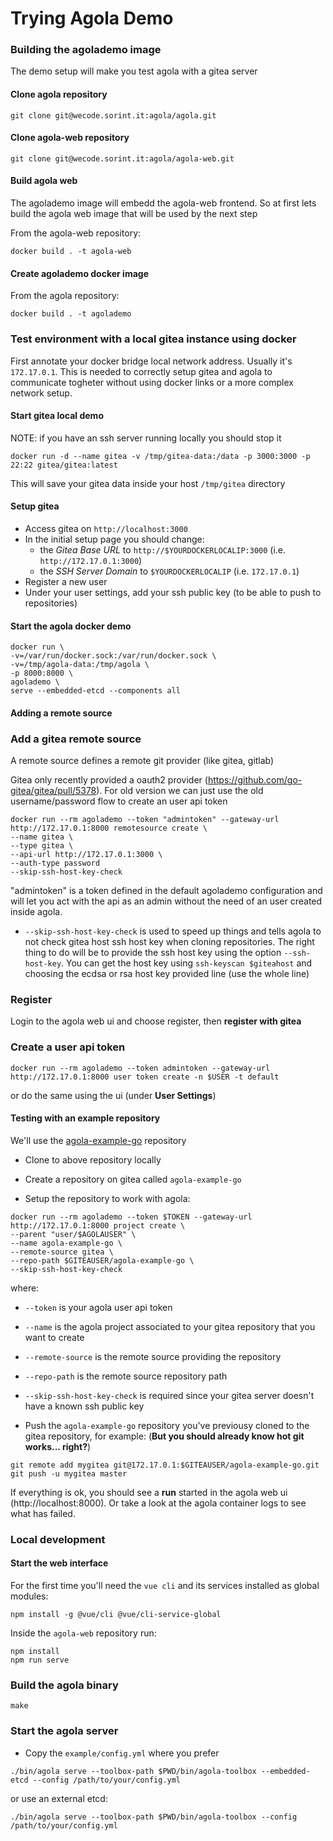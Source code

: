 # Trying Agola Demo

### Building the agolademo image

The demo setup will make you test agola with a gitea server

#### Clone agola repository

```
git clone git@wecode.sorint.it:agola/agola.git
```

#### Clone agola-web repository

```
git clone git@wecode.sorint.it:agola/agola-web.git
```

#### Build agola web

The agolademo image will embedd the agola-web frontend. So at first lets build the agola web image that will be used by the next step

From the agola-web repository:

```
docker build . -t agola-web
```

#### Create agolademo docker image

From the agola repository:

```
docker build . -t agolademo
```

### Test environment with a local gitea instance using docker

First annotate your docker bridge local network address. Usually it's `172.17.0.1`. This is needed to correctly setup gitea and agola to communicate togheter without using docker links or a more complex network setup.

#### Start gitea local demo

NOTE: if you have an ssh server running locally you should stop it

```
docker run -d --name gitea -v /tmp/gitea-data:/data -p 3000:3000 -p 22:22 gitea/gitea:latest
```

This will save your gitea data inside your host `/tmp/gitea` directory

#### Setup gitea

* Access gitea on `http://localhost:3000`
* In the initial setup page you should change:
   * the *Gitea Base URL* to `http://$YOURDOCKERLOCALIP:3000` (i.e. `http://172.17.0.1:3000`)
   * the *SSH Server Domain* to `$YOURDOCKERLOCALIP` (i.e. `172.17.0.1`)
* Register a new user
* Under your user settings, add your ssh public key (to be able to push to repositories)

#### Start the agola docker demo

```
docker run \
-v=/var/run/docker.sock:/var/run/docker.sock \
-v=/tmp/agola-data:/tmp/agola \
-p 8000:8000 \
agolademo \
serve --embedded-etcd --components all
```


#### Adding a remote source

### Add a gitea remote source

A remote source defines a remote git provider (like gitea, gitlab)

Gitea only recently provided a oauth2 provider (https://github.com/go-gitea/gitea/pull/5378). For old version we can just use the old username/password flow to create an user api token 

```
docker run --rm agolademo --token "admintoken" --gateway-url http://172.17.0.1:8000 remotesource create \
--name gitea \
--type gitea \
--api-url http://172.17.0.1:3000 \
--auth-type password
--skip-ssh-host-key-check
```

"admintoken" is a token defined in the default agolademo configuration and will let you act with the api as an admin without the need of an user created inside agola.

* `--skip-ssh-host-key-check` is used to speed up things and tells agola to not check gitea host ssh host key when cloning repositories. The right thing to do will be to provide the ssh host key using the option `--ssh-host-key`. You can get the host key using `ssh-keyscan $giteahost` and choosing the ecdsa or rsa host key provided line (use the whole line)

### Register

Login to the agola web ui and choose register, then **register with gitea**

### Create a user api token

```
docker run --rm agolademo --token admintoken --gateway-url http://172.17.0.1:8000 user token create -n $USER -t default
```

or do the same using the ui (under **User Settings**)

#### Testing with an example repository

We'll use the [agola-example-go](https://wecode.sorint.it/agola/agola-example-go) repository
* Clone to above repository locally

* Create a repository on gitea called `agola-example-go`

* Setup the repository to work with agola:
```
docker run --rm agolademo --token $TOKEN --gateway-url http://172.17.0.1:8000 project create \
--parent "user/$AGOLAUSER" \
--name agola-example-go \
--remote-source gitea \
--repo-path $GITEAUSER/agola-example-go \
--skip-ssh-host-key-check
```


where:
* `--token` is your agola user api token
* `--name` is the agola project associated to your gitea repository that you want to create
* `--remote-source` is the remote source providing the repository
* `--repo-path` is the remote source repository path
* `--skip-ssh-host-key-check` is required since your gitea server doesn't have a known ssh public key


* Push the `agola-example-go` repository you've previousy cloned to the gitea repository, for example: (**But you should already know hot git works... right?**)

```
git remote add mygitea git@172.17.0.1:$GITEAUSER/agola-example-go.git
git push -u mygitea master
```

If everything is ok, you should see a **run** started in the agola web ui (http://localhost:8000). Or take a look at the agola container logs to see what has failed.


### Local development

#### Start the web interface

For the first time you'll need the `vue cli` and its services installed as global modules:

```
npm install -g @vue/cli @vue/cli-service-global
```

Inside the `agola-web` repository run:

```
npm install
npm run serve
```

### Build the agola binary

```
make
```

### Start the agola server

* Copy the `example/config.yml` where you prefer

```
./bin/agola serve --toolbox-path $PWD/bin/agola-toolbox --embedded-etcd --config /path/to/your/config.yml
```

or use an external etcd:

```
./bin/agola serve --toolbox-path $PWD/bin/agola-toolbox --config /path/to/your/config.yml
```